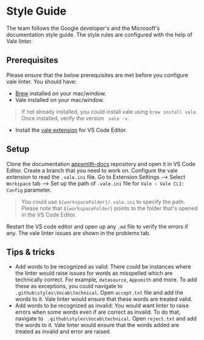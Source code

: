 # Style Guide
The team follows the Google developer's and the Microsoft's documentation style guide. The style rules are configured with the help of Vale linter.

## Prerequisites
Please ensure that the below prerequisites are met before you configure vale linter. You should have:

* [Brew](https://brew.sh) installed on your mac/window.
* Vale installed on your mac/window. 

> If not already installed, you could install vale using `brew install vale`. Once installed, verify the version ` vale -v`.

* Install the [vale extension](https://marketplace.visualstudio.com/items?itemName=errata-ai.vale-server) for VS Code Editor.

## Setup
Clone the documentation [appsmith-docs](https://github.com/appsmithorg/appsmith-docs) repository and open it in VS Code Editor. Create a branch that you need to work on. Configure the vale extension to read the `.vale.ini` file. Go to Extension Settings --> Select `Workspace` tab --> Set up the path of `.vale.ini` file for `Vale › Vale CLI: Config` parameter. 

> You could use `${workspaceFolder}/.vale.ini` to specify the path. Please note that `${workspaceFolder}` points to the folder that's opened in the VS Code Editor.

Restart the VS code editor and open up any `.md` file to verify the errors if any. The vale linter issues are shown in the problems tab.

## Tips & tricks
* Add words to be recognized as valid: There could be instances where the linter would raise issues for words as misspelled which are technically correct. For example, `datasource`, `Appsmith` and more. To add these as exceptions, you could navigate to ` .github\styles\Vocab\technical`. Open `accept.txt` file and add the words to it. Vale linter would ensure that these words are treated valid.
* Add words to be recognized as invalid: You would want linter to raise errors when some words even if are correct as invalid. To do that, navigate to ` .github\styles\Vocab\technical`. Open `reject.txt` and add the words to it. Vale linter would ensure that the words added are treated as invalid and error are raised.

